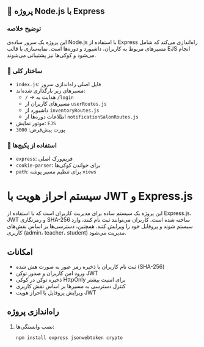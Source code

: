 ## 📁 پروژه Node.js با Express

### توضیح خلاصه

این پروژه یک سرور ساده‌ی Node.js با استفاده از Express راه‌اندازی می‌کند که شامل مسیرهای مربوط به کاربران، داشبورد و دوره‌ها است. نمایه‌سازی با قالب EJS انجام می‌شود و کوکی‌ها نیز پشتیبانی می‌شوند.

### 📄 ساختار کلی

- `index.js`: فایل اصلی راه‌اندازی سرور
- مسیرهای زیر بارگذاری شده‌اند:
  - `/` → هدایت به `/login`
  - مسیرهای کاربران از `userRoutes.js`
  - داشبورد از `inventoryRoutes.js`
  - اطلاعات دوره‌ها از `notificationSalonRoutes.js`
- موتور نمایش: `EJS`
- پورت پیش‌فرض: `3000`

### 🧩 استفاده از پکیج‌ها

- `express`: فریم‌ورک اصلی
- `cookie-parser`: برای خواندن کوکی‌ها
- `path`: برای تنظیم مسیر پوشه `views`


# سیستم احراز هویت با JWT و Express.js

این پروژه یک سیستم ساده برای مدیریت کاربران است که با استفاده از Express.js، JWT و رمزنگاری SHA-256 ساخته شده است. کاربران می‌توانند ثبت نام کنند، وارد سیستم شوند و پروفایل خود را ویرایش کنند. همچنین، دسترسی‌ها بر اساس نقش‌های کاربری (admin، teacher، student) مدیریت می‌شود.

## امکانات

- ثبت نام کاربران با ذخیره رمز عبور به صورت هش شده (SHA-256)
- ورود امن کاربران و صدور توکن JWT
- ذخیره توکن در کوکی HttpOnly برای امنیت بیشتر
- کنترل دسترسی به مسیرها بر اساس نقش کاربری
- ویرایش پروفایل با احراز هویت JWT

## راه‌اندازی پروژه

1. نصب وابستگی‌ها:
   ```bash
   npm install express jsonwebtoken crypto
